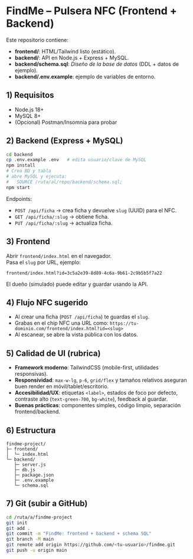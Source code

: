 # FindMe – Pulsera NFC (Frontend + Backend)

Este repositorio contiene:
- **frontend/**: HTML/Tailwind listo (estático).
- **backend/**: API en Node.js + Express + MySQL.
- **backend/schema.sql**: *Diseño de la base de datos* (DDL + datos de ejemplo).
- **backend/.env.example**: ejemplo de variables de entorno.

## 1) Requisitos
- Node.js 18+
- MySQL 8+
- (Opcional) Postman/Insomnia para probar

## 2) Backend (Express + MySQL)
```bash
cd backend
cp .env.example .env   # edita usuario/clave de MySQL
npm install
# Crea BD y tabla
# abre MySQL y ejecuta:
#   SOURCE /ruta/al/repo/backend/schema.sql;
npm start
```

Endpoints:
- `POST /api/ficha` → crea ficha y devuelve `slug` (UUID) para el NFC.
- `GET /api/ficha/:slug` → obtiene ficha.
- `PUT /api/ficha/:slug` → actualiza ficha.

## 3) Frontend
Abrir `frontend/index.html` en el navegador.  
Pasa el `slug` por URL, ejemplo:
```
frontend/index.html?id=3c5a2e39-8d89-4c6a-9b61-2c9b5b5f7a22
```
El dueño (simulado) puede editar y guardar usando la API.

## 4) Flujo NFC sugerido
- Al crear una ficha (`POST /api/ficha`) te guardas el `slug`.
- Grabas en el chip NFC una URL como:
  `https://tu-dominio.com/frontend/index.html?id=<slug>`
- Al escanear, se abre la vista pública con los datos.

## 5) Calidad de UI (rubrica)
- **Framework moderno**: TailwindCSS (mobile-first, utilidades responsivas).
- **Responsividad**: `max-w-lg`, `p-6`, `grid/flex` y tamaños relativos aseguran buen render en móvil/tablet/escritorio.
- **Accesibilidad/UX**: etiquetas `<label>`, estados de foco por defecto, contraste alto (`text-green-700`, `bg-white`),
  feedback al guardar.
- **Buenas prácticas**: componentes simples, código limpio, separación frontend/backend.

## 6) Estructura
```
findme-project/
├─ frontend/
│  └─ index.html
└─ backend/
   ├─ server.js
   ├─ db.js
   ├─ package.json
   ├─ .env.example
   └─ schema.sql
```

## 7) Git (subir a GitHub)
```bash
cd /ruta/a/findme-project
git init
git add .
git commit -m "FindMe: frontend + backend + schema SQL"
git branch -M main
git remote add origin https://github.com/<tu-usuario>/findme.git
git push -u origin main
```

